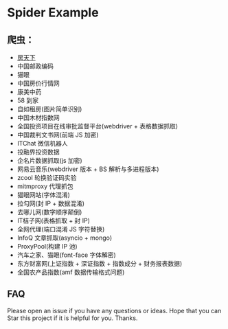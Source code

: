 # Spider Example

## 爬虫：

- [房天下](ChinaHousePrice)
- 中国邮政编码
- 猫眼
- 中国房价行情网
- 康美中药
- 58 到家
- 自如租房(图片简单识别)
- 中国木材指数网
- 全国投资项目在线审批监督平台(webdriver + 表格数据抓取)
- 中国裁判文书网(前端 JS 加密)
- ITChat 微信机器人
- 投融界投资数据
- 企名片数据抓取(js 加密)
- 网易云音乐(webdriver 版本 + BS 解析与多进程版本)
- zcool 轮换验证码实验
- mitmproxy 代理抓包
- 猫眼网站(字体混淆)
- 拉勾网(封 IP + 数据混淆)
- 去哪儿网(数字顺序颠倒)
- IT桔子网(表格抓取 + 封 IP)
- 全网代理(端口混淆 JS 字符替换)
- InfoQ 文章抓取(asyncio + mongo)
- ProxyPool(构建 IP 池)
- 汽车之家、猫眼(font-face 字体解密)
- 东方财富网(上证指数 + 深证指数 + 指数成分 + 财务报表数据)
- 全国农产品指数(amf 数据传输格式问题)

## FAQ

Please open an issue if you have any questions or ideas. 
Hope that you can Star this project if it is helpful for you. Thanks. 

